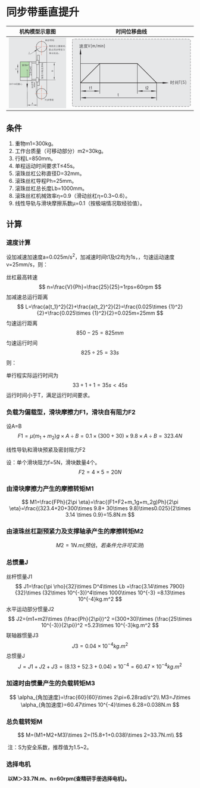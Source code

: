 # 同步带垂直提升

|             机构模型示意图              |                         时间位移曲线                         |
| :-------------------------------------: | :----------------------------------------------------------: |
| ![](static/image-20250621174826337.png) | ![image-20250621174840709](static/image-20250621174840709.png) |

## 条件

1. 重物m1=300kg。
2. 工作台质量（可移动部分）m2=30kg。
3. 行程L=850mm。
4. 单程运动时间要求T≤45s。
5. 滚珠丝杠公称直径D=32mm。
6. 滚珠丝杠导程Ph=25mm。
7. 滚珠丝杠总长度Lb=1000mm。
8. 滚珠丝杠机械效率η=0.9（滑动丝杠η=0.3~0.6）。
9. 线性导轨与滑块摩擦系数μ=0.1（按极端情况取经验值）。

## 计算

### 速度计算

设加减速加速度a=0.025m/s<sup>2</sup>，加减速时间t1及t2均为1s，，匀速运动速度v=25mm/s，则：

丝杠最高转速
$$
n=\frac{V}{Ph}=\frac{25}{25}=1rps=60rpm
$$
加减速总运行距离
$$
L=\frac{a{t_1}^2}{2}+\frac{a{t_2}^2}{2}=\frac{0.025\times {1}^2}{2}+\frac{0.025\times {1}^2}{2}=0.025m=25mm
$$
匀速运行距离
$$
850-25=825mm
$$
匀速运行时间
$$
825\div 25=33s
$$
则：

单行程实际运行时间为
$$
33+1+1=35s<45s
$$
运行时间小于T，满足运行时间要求。

### 负载为偏载型，滑块摩擦力F1，滑块自有阻力F2

设A=B
$$
F1=\mu(m_1+m_2)g\times A \div B=0.1\times (300+30)\times 9.8\times A \div B=323.4N
$$

线性导轨和滑块预紧及密封阻力F2

设：单个滑块阻力f=5N，滑块数量4个。
$$
F2=4\times 5=20N
$$

### 由滑块摩擦力产生的摩擦转矩M1

$$
M1=\frac{FPh}{2\pi \eta}=\frac{(F1+F2+m_1g+m_2g)Ph}{2\pi \eta}=\frac{(323.4+20+300\times 9.8+ 30\times 9.8)\times0.025}{2\times 3.14 \times 0.9}=15.8N.m
$$

### 由滚珠丝杠副预紧力及支撑轴承产生的摩擦转矩M2

$$
M2=1N.m(预估，若条件允许可实测)
$$

### 总惯量J

丝杆惯量J1
$$
J1=\frac{\pi \rho}{32}\times D^4\times Lb
=\frac{3.14\times 7900}{32}\times (32\times 10^{-3})^4\times 1000\times 10^{-3}
=8.13\times 10^{-4}kg.m^2
$$
水平运动部分惯量J2
$$
J2=(m1+m2)\times (\frac{Ph}{2\pi})^2
=(300+30)\times (\frac{25\times 10^{-3}}{2\pi})^2
=5.23\times 10^{-3}kg.m^2
$$
联轴器惯量J3
$$
J3=0.04\times 10^{-4}kg.m^2
$$
总惯量J
$$
J=J1+J2+J3
=(8.13+52.3+0.04)\times 10^{-4}
=60.47\times 10^{-4}kg.m^2
$$

### 加速时由惯量产生的负载转矩M3

$$
\alpha_{角加速度}=\frac{60}{60}\times 2\pi=6.28rad/s^2\\
M3=J\times \alpha_{角加速度}=60.47\times 10^{-4}\times 6.28=0.038N.m
$$

### 总负载转矩M

$$
M=(M1+M2+M3)\times 2=(15.8+1+0.038)\times 2=33.7N.m\\
$$

​	注：S为安全系数，推荐值为1.5~2。

### 选择电机

​	**以M＞33.7N.m、n=60rpm(查精研手册选择电机)。**







